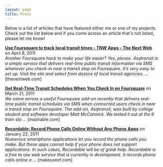 ```yaml
---
layout: page
title: Press
---
```


Below is a list of articles that have featured either me or one of my projects. Check out the list below and if you come across an article that's not listed, please let me know!

<b><a href="http://thenextweb.com/apps/2011/04/08/use-foursquare-to-track-local-transit-times/" target="_blank">Use Foursquare to track local transit times - TNW Apps - The Next Web</a></b> on April 8, 2011  
<i>Another Foursquare hack to make your life easier? Yes, please. 4sqtransit is a simple service that delivers real-time public transit information via SMS whenever you check-in near a transit stop on Foursquare. It’s very easy to set up. Visit the site and select from dozens of local transit agencies. ...</i> [thenextweb.com]


<b><a href="http://mashable.com/2011/03/21/4sqtransit/" target="_blank">Get Real-Time Transit Schedules When You Check In on Foursquare</a></b> on March 21, 2011  
<i>We came across a useful Foursquare add-on recently that delivers real-time public transit schedules via SMS when connected users check in near a transit stop on Foursquare. The add-on, 4sqtransit, was built by college student and software developer Matt McCormick. We tested it out at the 6 train sto ...</i> [mashable.com]

<b><a href="http://www.makeuseof.com/dir/recordable-record-phone-calls-online/" target="_blank">Recordable: Record Phone Calls Online Without Any Phone Apps</a></b> on January 22, 2011  
<i>Numerous smartphone applications let you record the phone calls you make. But these apps cannot help if your phone does not support applications. In such cases, Recordable will be of great help. Recordable is a free to use web service that is currently in development. It records phone calls online a ...</i> [makeuseof.com]